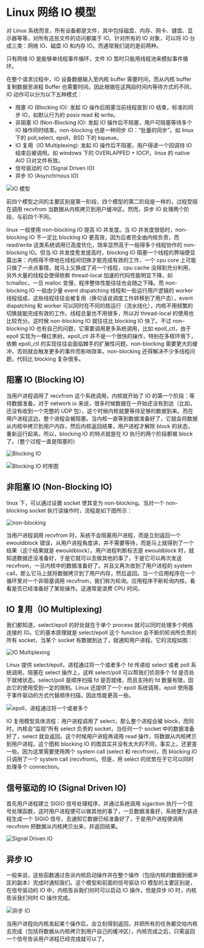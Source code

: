 # Linux 网络 IO 模型

对 Linux 系统而言，所有设备都是文件，其中包括磁盘、内存、网卡、键盘、显示器等等，对所有这些文件的访问都属于 IO。针对所有的 IO 对象，可以将 IO 分成三类：网络 IO、磁盘 IO 和内存 IO。而通常我们说的是前两种。

只有网络 IO 是能够单线程事件循环，文件 IO 暂时只能用线程池来模拟事件循环。

在整个请求过程中，IO 设备数据输入至内核 buffer 需要时间，而从内核 buffer 复制数据至进程 Buffer 也需要时间。因此根据在这两段时间内等待方式的不同，IO 动作可以分为以下五种模式：

- 阻塞 IO (Blocking IO): 发起 IO 操作后阻塞当前线程直到 IO 结束，标准的同步 IO，如默认行为的 posix read 和 write。
- 非阻塞 IO (Non-Blocking IO): 发起 IO 操作后不阻塞，用户可阻塞等待多个 IO 操作同时结束。non-blocking 也是一种同步 IO：“批量的同步”。如 linux 下的 poll,select, epoll，BSD 下的 kqueue。
- IO 复用（IO Multiplexing): 发起 IO 操作后不阻塞，用户得递一个回调待 IO 结束后被调用。如 windows 下的 OVERLAPPED + IOCP。linux 的 native AIO 只对文件有效。
- 信号驱动的 IO (Signal Driven IO)
- 异步 IO (Asynchrnous IO)

![IO 模型](https://s3.ax1x.com/2021/02/28/6CWFr6.png)

前四个模型之间的主要区别是第一阶段，四个模型的第二阶段是一样的，过程受阻在调用 recvfrom 当数据从内核拷贝到用户缓冲区。然而，异步 IO 处理两个阶段，与前四个不同。

linux 一般使用 non-blocking IO 提高 IO 并发度。当 IO 并发度很低时，non-blocking IO 不一定比 blocking IO 更高效，因为后者完全由内核负责，而 read/write 这类系统调用已高度优化，效率显然高于一般得多个线程协作的 non-blocking IO。但当 IO 并发度愈发提高时，blocking IO 阻塞一个线程的弊端便显露出来：内核得不停地在线程间切换才能完成有效的工作，一个 cpu core 上可能只做了一点点事情，就马上又换成了另一个线程，cpu cache 没得到充分利用，另外大量的线程会使得依赖 thread-local 加速的代码性能明显下降，如 tcmalloc，一旦 malloc 变慢，程序整体性能往往也会随之下降。而 non-blocking IO 一般由少量 event dispatching 线程和一些运行用户逻辑的 worker 线程组成，这些线程往往会被复用（换句话说调度工作转移到了用户态），event dispatching 和 worker 可以同时在不同的核运行（流水线化），内核不用频繁的切换就能完成有效的工作。线程总量也不用很多，所以对 thread-local 的使用也比较充分。这时候 non-blocking IO 就往往比 blocking IO 快了。不过 non-blocking IO 也有自己的问题，它需要调用更多系统调用，比如 epoll_ctl，由于 epoll 实现为一棵红黑树，epoll_ctl 并不是一个很快的操作，特别在多核环境下，依赖 epoll_ctl 的实现往往会面临棘手的扩展性问题。non-blocking 需要更大的缓冲，否则就会触发更多的事件而影响效率。non-blocking 还得解决不少多线程问题，代码比 blocking 复杂很多。

## 阻塞 IO (Blocking IO)

当用户进程调用了 recvfrom 这个系统调用，内核就开始了 IO 的第一个阶段：等待数据准备。对于 network io 来说，很多时候数据在一开始还没有到达（比如，还没有收到一个完整的 UDP 包），这个时候内核就要等待足够的数据到来。而在用户进程这边，整个进程会被阻塞。当内核一直等到数据准备好了，它就会将数据从内核中拷贝到用户内存，然后内核返回结果，用户进程才解除 block 的状态，重新运行起来。所以，blocking IO 的特点就是在 IO 执行的两个阶段都被 block 了。（整个过程一直是阻塞的）

![Blocking IO](https://pic.imgdb.cn/item/60861c8cd1a9ae528f961d8a.png)

![Blocking IO 时序图](https://pic.imgdb.cn/item/60861c9dd1a9ae528f969830.png)

## 非阻塞 IO (Non-Blocking IO)

linux 下，可以通过设置 socket 使其变为 non-blocking。当对一个 non-blocking socket 执行读操作时，流程是如下图所示：

![non-blocking](https://assets.ng-tech.icu/item/20230417210357.png)

当用户进程调用 recvfrom 时，系统不会阻塞用户进程，而是立刻返回一个 ewouldblock 错误，从用户进程角度讲，并不需要等待，而是马上就得到了一个结果（这个结果就是 ewouldblock）。用户进程判断标志是 ewouldblock 时，就知道数据还没准备好，于是它就可以去做其他的事了，于是它可以再次发送 recvfrom，一旦内核中的数据准备好了。并且又再次收到了用户进程的 system call，那么它马上就将数据拷贝到了用户内存，然后返回。当一个应用程序在一个循环里对一个非阻塞调用 recvfrom，我们称为轮询。应用程序不断轮询内核，看看是否已经准备好了某些操作。这通常是浪费 CPU 时间。

## IO 复用（IO Multiplexing)

我们都知道，select/epoll 的好处就在于单个 process 就可以同时处理多个网络连接的 IO。它的基本原理就是 select/epoll 这个 function 会不断的轮询所负责的所有 socket，当某个 socket 有数据到达了，就通知用户进程。它的流程如图：

![IO Multiplexing](https://pic.imgdb.cn/item/6077cf498322e6675c51f93e.png)

Linux 提供 select/epoll，进程通过将一个或者多个 fd 传递给 select 或者 poll 系统调用，阻塞在 select 操作上，这样 select/poll 可以帮我们侦测多个 fd 是否处于就绪状态。select/poll 是顺序扫描 fd 是否就绪，而且支持的 fd 数量有限，因此它的使用受到一定的限制。Linux 还提供了一个 epoll 系统调用，epoll 使用基于事件驱动的方式代替顺序扫描，因此性能更高一些。

![epoll，进程通过将一个或者多个](https://assets.ng-tech.icu/item/20230417211906.png)

IO 复用模型具体流程：用户进程调用了 select，那么整个进程会被 block，而同时，内核会“监视”所有 select 负责的 socket，当任何一个 socket 中的数据准备好了，select 就会返回。这个时候用户进程再调用 read 操作，将数据从内核拷贝到用户进程。这个图和 blocking IO 的图其实并没有太大的不同，事实上，还更差一些。因为这里需要使用两个 system call (select 和 recvfrom)，而 blocking IO 只调用了一个 system call (recvfrom)。但是，用 select 的优势在于它可以同时处理多个 connection。

## 信号驱动的 IO (Signal Driven IO)

首先用户进程建立 SIGIO 信号处理程序，并通过系统调用 sigaction 执行一个信号处理函数，这时用户进程便可以做其他的事了，一旦数据准备好，系统便为该进程生成一个 SIGIO 信号，去通知它数据已经准备好了，于是用户进程便调用 recvfrom 把数据从内核拷贝出来，并返回结果。

![Signal Driven IO](https://assets.ng-tech.icu/item/20230417211922.png)

## 异步 IO

一般来说，这些函数通过告诉内核启动操作并在整个操作（包括内核的数据到缓冲区的副本）完成时通知我们。这个模型和前面的信号驱动 IO 模型的主要区别是，在信号驱动的 IO 中，内核告诉我们何时可以启动 IO 操作，但是异步 IO 时，内核告诉我们何时 IO 操作完成。

![异步 IO](https://s3.ax1x.com/2021/02/28/6CWyoF.png)

当用户进程向内核发起某个操作后，会立刻得到返回，并把所有的任务都交给内核去完成（包括将数据从内核拷贝到用户自己的缓冲区），内核完成之后，只需返回一个信号告诉用户进程已经完成就可以了。
